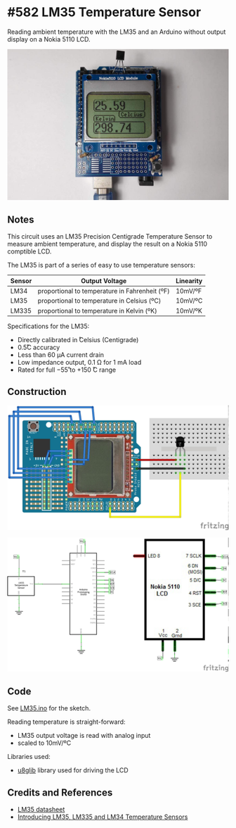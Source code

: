 # #582 LM35 Temperature Sensor

Reading ambient temperature with the LM35 and an Arduino without output display on a Nokia 5110 LCD.

![Build](./assets/LM35_build.jpg?raw=true)

## Notes

This circuit uses an LM35 Precision Centigrade Temperature Sensor to measure ambient temperature,
and display the result on a Nokia 5110 comptible LCD.

The LM35 is part of a series of easy to use temperature sensors:

| Sensor | Output Voltage                                 | Linearity |
|--------|------------------------------------------------|-----------|
| LM34   | proportional to temperature in Fahrenheit (ºF) | 10mV/ºF   |
| LM35   | proportional to temperature in Celsius (ºC)    | 10mV/ºC   |
| LM335  | proportional to temperature in Kelvin (ºK)     | 10mV/ºK   |

Specifications for the LM35:

* Directly calibrated in ̊Celsius (Centigrade)
* 0.5̊C accuracy
* Less than 60 μA current drain
* Low impedance output, 0.1 Ω for 1 mA load
* Rated for full −55̊ to +150 ̊C range


## Construction

![Breadboard](./assets/LM35_bb.jpg?raw=true)

![Schematic](./assets/LM35_schematic.jpg?raw=true)

## Code

See [LM35.ino](./LM35.ino) for the sketch.

Reading temperature is straight-forward:

* LM35 output voltage is read with analog input
* scaled to 10mV/ºC

Libraries used:

* [u8glib](https://github.com/olikraus/U8glib_Arduino) library used for driving the LCD

## Credits and References

* [LM35 datasheet](https://www.futurlec.com/Linear/LM35DZ.shtml)
* [Introducing LM35, LM335 and LM34 Temperature Sensors](https://randomnerdtutorials.com/arduino-lm35-lm335-lm34-temperature-sensor/)
